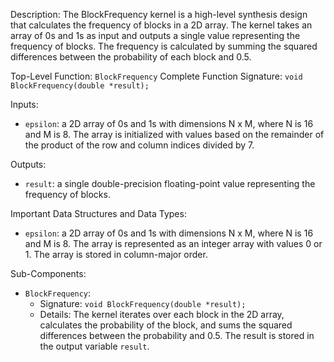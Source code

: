 Description:
The BlockFrequency kernel is a high-level synthesis design that calculates the frequency of blocks in a 2D array. The kernel takes an array of 0s and 1s as input and outputs a single value representing the frequency of blocks. The frequency is calculated by summing the squared differences between the probability of each block and 0.5.

Top-Level Function: `BlockFrequency`
Complete Function Signature: `void BlockFrequency(double *result);`

Inputs:
- `epsilon`: a 2D array of 0s and 1s with dimensions N x M, where N is 16 and M is 8. The array is initialized with values based on the remainder of the product of the row and column indices divided by 7.

Outputs:
- `result`: a single double-precision floating-point value representing the frequency of blocks.

Important Data Structures and Data Types:
- `epsilon`: a 2D array of 0s and 1s with dimensions N x M, where N is 16 and M is 8. The array is represented as an integer array with values 0 or 1. The array is stored in column-major order.

Sub-Components:
- `BlockFrequency`:
    - Signature: `void BlockFrequency(double *result);`
    - Details: The kernel iterates over each block in the 2D array, calculates the probability of the block, and sums the squared differences between the probability and 0.5. The result is stored in the output variable `result`.